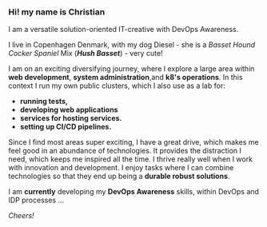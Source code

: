 ### Hi! my name is Christian
I am a versatile solution-oriented IT-creative with DevOps Awareness.

I live in Copenhagen Denmark, with my dog Diesel - she is a _Basset Hound Cocker Spaniel_ Mix (***Hush Basset***) - very cute!

I am on an exciting diversifying journey, where I explore a large area within **web development**, **system administration**,and **k8's operations**. In this context I run my own public clusters, which I also use as a lab for:
- **running tests,**
- **developing web applications**
- **services for hosting services.**
- **setting up CI/CD pipelines.**

Since I find most areas super exciting, I have a great drive, which makes me feel good in an abundance of technologies. It provides the distraction I need, which keeps me inspired all the time.
I thrive really well when I work with innovation and development.
I enjoy tasks where I can combine technologies so that they end up being a **durable robust solutions**.

I am **currently** developing my **DevOps Awareness** skills, within DevOps and IDP processes ...

*Cheers!*

<!--
**Christian-Rau/Christian-Rau** is a ✨ _special_ ✨ repository because its `README.md` (this file) appears on your GitHub profile.

Here are some ideas to get you started:

- 🔭 I’m currently working on ...
- 🌱 I’m currently learning ...
- 👯 I’m looking to collaborate on ...
- 🤔 I’m looking for help with ...
- 💬 Ask me about ...
- 📫 How to reach me: ...
- 😄 Pronouns: ...
- ⚡ Fun fact: ...
-->
